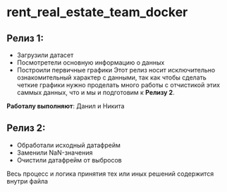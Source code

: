 # rent_real_estate_team_docker

## **Релиз 1**:
- Загрузили датасет
- Посмотретели основную информацию о данных
- Построили первичные графики
Этот релиз носит исключительно ознакомительный характер с данными, так как чтобы сделать четкие графики нужно проделать много работы с отчистикой этих саммых данных, что и мы и подготовим к **Релизу 2**.

**Работалу выполняют**:
Данил и Никита

## **Релиз 2**:
- Обработали исходный датафрейм
- Заменили NaN-значения
- Очистили датафрейм от выбросов

Весь процесс и логика принятия тех или иных решений содержится внутри файла
